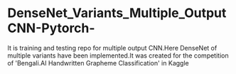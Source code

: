 # DenseNet_Variants_Multiple_OutputCNN-Pytorch-
It is training and testing repo for multiple output CNN.Here DenseNet of multiple variants have been implemented.It was created for the competition of 'Bengali.AI Handwritten Grapheme Classification' in Kaggle
